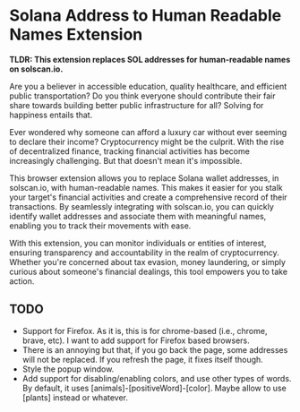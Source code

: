 # Solana Address to Human Readable Names Extension

**TLDR: This extension replaces SOL addresses for human-readable names on solscan.io.**

Are you a believer in accessible education, quality healthcare, and efficient public transportation? Do you think everyone should contribute their fair share towards building better public infrastructure for all? Solving for happiness entails that.

Ever wondered why someone can afford a luxury car without ever seeming to declare their income? Cryptocurrency might be the culprit. With the rise of decentralized finance, tracking financial activities has become increasingly challenging. But that doesn't mean it's impossible.

This browser extension allows you to replace Solana wallet addresses, in solscan.io, with human-readable names. This makes it easier for you stalk your target's financial activities and create a comprehensive record of their transactions. By seamlessly integrating with solscan.io, you can quickly identify wallet addresses and associate them with meaningful names, enabling you to track their movements with ease.

With this extension, you can monitor individuals or entities of interest, ensuring transparency and accountability in the realm of cryptocurrency. Whether you're concerned about tax evasion, money laundering, or simply curious about someone's financial dealings, this tool empowers you to take action.

## TODO

- Support for Firefox. As it is, this is for chrome-based (i.e., chrome, brave, etc). I want to add support for Firefox based browsers.
- There is an annoying but that, if you go back the page, some addresses will not be replaced. If you refresh the page, it fixes itself though.
- Style the popup window.
- Add support for disabling/enabling colors, and use other types of words. By default, it uses \[animals\]-\[positiveWord\]-\[color\]. Maybe allow to use \[plants\] instead or whatever.
